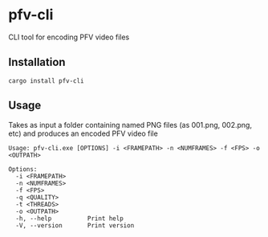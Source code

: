 # pfv-cli
CLI tool for encoding PFV video files

## Installation

```
cargo install pfv-cli
```

## Usage

Takes as input a folder containing named PNG files (as 001.png, 002.png, etc) and produces an encoded PFV video file

```
Usage: pfv-cli.exe [OPTIONS] -i <FRAMEPATH> -n <NUMFRAMES> -f <FPS> -o <OUTPATH>

Options:
  -i <FRAMEPATH>
  -n <NUMFRAMES>
  -f <FPS>
  -q <QUALITY>
  -t <THREADS>
  -o <OUTPATH>
  -h, --help          Print help
  -V, --version       Print version
```